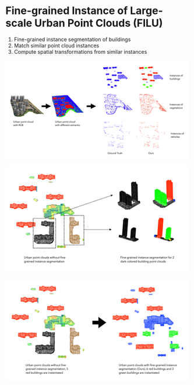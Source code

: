 # Fine-grained Instance of Large-scale Urban Point Clouds (FILU)

1. Fine-grained instance segmentation of buildings
2. Match similar point cloud instances
3. Compute spatial transformations from similar instances

![avatar](./img/2024-04-07%2010.27.40.png)

![avatar](./img/2024-04-07%2010.27.46.png)

![avatar](./img/2024-04-07%2010.27.51.png)